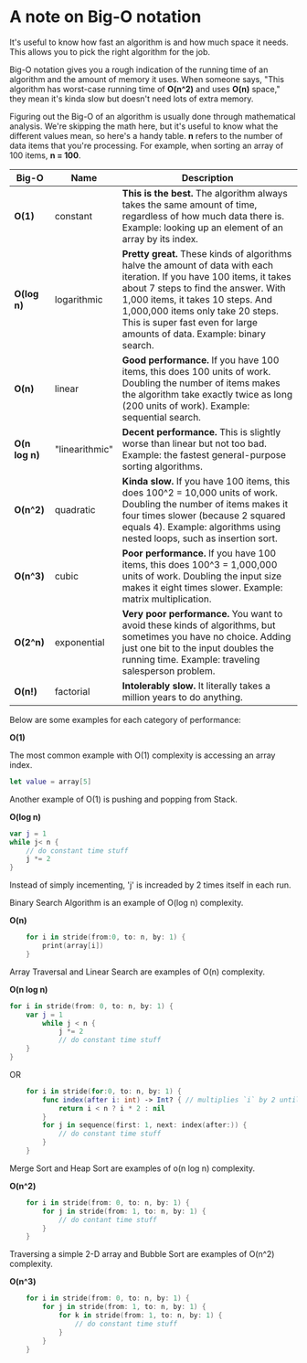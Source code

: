 #  A note on Big-O notation


It's useful to know how fast an algorithm is and how much space it needs. This allows you to pick the right algorithm for the job. 

Big-O notation gives you a rough indication of the running time of an algorithm and the amount of memory it uses. When someone says, "This algorithm has worst-case running time of **O(n^2)** and uses **O(n)** space," they mean it's kinda slow but doesn't need lots of extra memory.

Figuring out the Big-O of an algorithm is usually done through mathematical analysis. We're skipping the math here, but it's useful to know what the different values mean, so here's a handy table. **n** refers to the number of data items that you're processing. For example, when sorting an array of 100 items, **n = 100**.

Big-O | Name | Description
------| ---- | -----------
**O(1)** | constant | **This is the best.** The algorithm always takes the same amount of time, regardless of how much data there is. Example: looking up an element of an array by its index.
**O(log n)** | logarithmic | **Pretty great.** These kinds of algorithms halve the amount of data with each iteration. If you have 100 items, it takes about 7 steps to find the answer. With 1,000 items, it takes 10 steps. And 1,000,000 items only take 20 steps. This is super fast even for large amounts of data. Example: binary search.
**O(n)** | linear | **Good performance.** If you have 100 items, this does 100 units of work. Doubling the number of items makes the algorithm take exactly twice as long (200 units of work). Example: sequential search.
**O(n log n)** | "linearithmic" | **Decent performance.** This is slightly worse than linear but not too bad. Example: the fastest general-purpose sorting algorithms.
**O(n^2)** | quadratic | **Kinda slow.** If you have 100 items, this does 100^2 = 10,000 units of work. Doubling the number of items makes it four times slower (because 2 squared equals 4). Example: algorithms using nested loops, such as insertion sort.
**O(n^3)** | cubic | **Poor performance.** If you have 100 items, this does 100^3 = 1,000,000 units of work. Doubling the input size makes it eight times slower. Example: matrix multiplication.
**O(2^n)** | exponential | **Very poor performance.** You want to avoid these kinds of algorithms, but sometimes you have no choice. Adding just one bit to the input doubles the running time. Example: traveling salesperson problem.
**O(n!)** | factorial | **Intolerably slow.** It literally takes a million years to do anything.

Below are some examples for each category of performance:

**O(1)**

The most common example with O(1) complexity is accessing an array index. 

```swift
let value = array[5]
``` 

Another example of O(1) is pushing and popping from Stack. 


**O(log n)**

```swift
var j = 1
while j< n {
    // do constant time stuff
    j *= 2
}
```

Instead of simply incementing, 'j' is increaded by 2 times itself in each run. 

Binary Search Algorithm is an example of O(log n) complexity.

**O(n)**

```swift
    for i in stride(from:0, to: n, by: 1) {
        print(array[i])
    }
```

Array Traversal and Linear Search are examples of O(n) complexity.


**O(n log n)**

```swift
for i in stride(from: 0, to: n, by: 1) {
    var j = 1
        while j < n {
            j *= 2
            // do constant time stuff
    }
}

```

OR 

```swift
    for i in stride(for:0, to: n, by: 1) {
        func index(after i: int) -> Int? { // multiplies `i` by 2 until `i` >= `n`
            return i < n ? i * 2 : nil 
        }
        for j in sequence(first: 1, next: index(after:)) {
            // do constant time stuff
        }        
    }
```

Merge Sort and Heap Sort are examples of o(n log n) complexity.

**O(n^2)**

```swift
    for i in stride(from: 0, to: n, by: 1) {
        for j in stride(from: 1, to: n, by: 1) {
            // do contant time stuff
        }
    }
```

Traversing a simple 2-D array and Bubble Sort are examples of O(n^2) complexity.

**O(n^3)**

```swift
    for i in stride(from: 0, to: n, by: 1) {
        for j in stride(from: 1, to: n, by: 1) {
            for k in stride(from: 1, to: n, by: 1) {
                // do constant time stuff
            }
        }
    }
```


